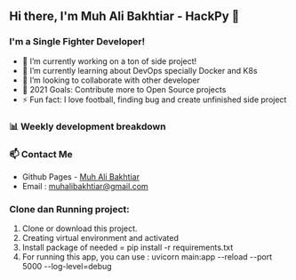 ## Hi there, I'm Muh Ali Bakhtiar - HackPy 👋

### I'm a Single Fighter Developer!
- 🔭 I’m currently working on a ton of side project!
- 🌱 I’m currently learning about DevOps specially Docker and K8s
- 👯 I’m looking to collaborate with other developer
- 🥅 2021 Goals: Contribute more to Open Source projects
- ⚡ Fun fact: I love football, finding bug and create unfinished side project 

### 📊 Weekly development breakdown

<!--START_SECTION:waka-->
<!--END_SECTION:waka-->

### 📫 Contact Me
- Github Pages - [Muh Ali Bakhtiar](https://muhammadali07.github.io/)
- Email : muhalibakhtiar@gmail.com

### Clone dan Running project:
1. Clone or download this project.
2. Creating virtual environment and activated
3. Install package of needed = pip install -r requirements.txt
4. For running this app, you can use : uvicorn main:app --reload --port 5000 --log-level=debug
  
